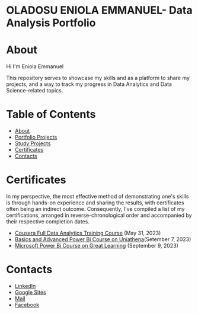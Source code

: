 # OLADOSU ENIOLA EMMANUEL- Data Analysis Portfolio
# About
Hi I'm Eniola Emmanuel





This repository serves to showcase my skills and as a platform to share my projects, and a way to track my progress in Data Analytics and Data Science-related topics.
# Table of Contents
- [About](#About)
- [Portfolio Projects](#Portfolio-Projects)
- [Study Projects](#Study-Projects)
- [Certificates](#Certificates)
- [Contacts](#Contacts)



# Certificates
In my perspective, the most effective method of demonstrating one's skills is through hands-on experience and sharing the results, with certificates often being an indirect outcome. Consequently, I've compiled a list of my certifications, arranged in reverse-chronological order and accompanied by their respective completion dates.

- [Cousera Full Data Analytics Training Course](https://drive.google.com/file/d/11dLzWSC2pH6It2gZNJhogdgDMZY9OPMW/view?usp=sharing) (May 31, 2023)
- [Basics and Advanced Power Bi Course on Uniathena](https://drive.google.com/file/d/1cx7Mzr4cswfRXy6aKNYtuyPL3Sdtli75/view?usp=sharing)(Setember 7, 2023)
- [Microsoft Power Bi Course on Great Learning](https://drive.google.com/file/d/1cSGa-eUYra3egpjqmZF371LYHnlIYALe/view?usp=sharing) (September 9, 2023)


# Contacts
- [LinkedIn]()
- [Google Sites]()
- [Mail]()
- [Facebook]()
